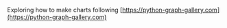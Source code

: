 Exploring how to make charts following [https://python-graph-gallery.com](https://python-graph-gallery.com)

